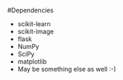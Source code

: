#Dependencies

* scikit-learn
* scikit-image
* flask
* NumPy
* SciPy
* matplotlib
* May be something else as well :-)
